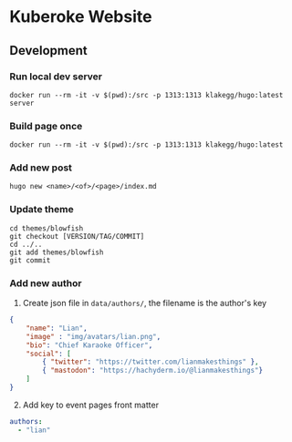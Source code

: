 # Kuberoke Website

## Development
### Run local dev server
`docker run --rm -it -v $(pwd):/src -p 1313:1313 klakegg/hugo:latest server`

### Build page once
`docker run --rm -it -v $(pwd):/src -p 1313:1313 klakegg/hugo:latest`

### Add new post
`hugo new <name>/<of>/<page>/index.md`

### Update theme
```
cd themes/blowfish
git checkout [VERSION/TAG/COMMIT]
cd ../..
git add themes/blowfish
git commit
```

### Add new author
1. Create json file in `data/authors/`, the filename is the author's key
```json
{
    "name": "Lian",
    "image" : "img/avatars/lian.png",
    "bio": "Chief Karaoke Officer",
    "social": [
        { "twitter": "https://twitter.com/lianmakesthings" },
        { "mastodon": "https://hachyderm.io/@lianmakesthings"}
    ]
}

```
2. Add key to event pages front matter
```yaml
authors:
  - "lian"
```